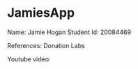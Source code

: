 # JamiesApp
 Name: Jamie Hogan
 Student Id: 20084469
 
 References: Donation Labs
             
             
Youtube video: 

             
